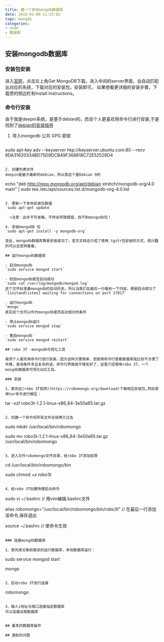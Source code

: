 ```yaml
---
title: 建一个本地mongdb数据库
date: 2019-01-09 11:55:02
tags: mongdb
categories:
- node
- 数据库
---
```


## 安装mongodb数据库

### 安装包安装

进入[官网](https://www.mongodb.com/cn)，点击左上角Get MongoDB下载，进入中间的server界面，会自动匹配出对应的系统，下载对应的安装包，安装即可。
如果想看更详细的安装步骤，下载旁的侧边栏有Install Instructions。

### 命令行安装

由于我是deepin系统，是基于debian的，而且个人更喜欢用命令行进行安装,于是找到了[debian的安装指导](https://docs.mongodb.com/manual/tutorial/install-mongodb-on-debian/#install-mongodb-community-edition)
<!-- more -->

1. 导入mongodb 公共 GPG 密钥
   ```
  sudo apt-key adv --keyserver hkp://keyserver.ubuntu.com:80 --recv 9DA31620334BD75D9DCB49F368818C72E52529D4
  ```

2. 创建列表文件
  deepin是基于最新的debian，所以我这个是Debian 9的 
  ```
  echo "deb http://repo.mongodb.org/apt/debian stretch/mongodb-org/4.0 main" | sudo tee /etc/apt/sources.list.d/mongodb-org-4.0.list
  ```
  
3. 更新一下本地安装包数据
  `sudo apt-get update`

    >注意：此步不可省略，不然会导致报错，找不到mongodb包！

4. 安装mongoDB 包
  `sudo apt-get install -y mongodb-org`

至此，mongodb数据库算是安装成功了。官方文档还介绍了使用.tgztr包安装的方式，感兴趣的可以去官网看看。

## 运行mongodb数据库

- 启动mongodb
  `sudo service mongod start`

- 检验mongodb是否启动成功
  `sudo cat /var/log/mongodb/mongod.log`
  这个文件纪录着mongodb的启动历史，所以当我们在最后一行看到一下内容，便是启动成功了
  `[initandlisten] waiting for connections on port 27017`

- 运行mongodb
  `mongo`
  其实这个也可以作为mongodb是否启动成功的条件

- 停止mongodb运行
  `sudo service mongod stop`

- 重启mongodb
  `sudo service mongod restart`

## robo 3T -mongodb可视化工具

虽然个人喜欢用命令行进行安装，因为这样方便简单，但是用命令行查看数据库就比较不方便了毕竟，查询条件多且复杂的话，命令行界面就不够友好了，这里介绍使用robo 3T，一个mongdb数据库可视化GUI工具。

### 安装

1、首先在[robo 3T官网](https://robomongo.org/download)下载相应安装包,然后使用tar命令进行解压：

```
tar -xzf robo3t-1.2.1-linux-x86_64-3e50a65.tar.gz
```

2、创建一个命令将所有文件全部拷贝过去

```
sudo mkdir /usr/local/bin/robomongo

sudo mv robo3t-1.2.1-linux-x86_64-3e50a65.tar.gz /usr/local/bin/robomongo
```

3、进入文件robomongo文件目录，给robo 3T添加权限

```
cd /usr/local/bin/robomongo/bin

sudo chmod +x robo3t
```

4、给robo 3T创建快捷启动命令

```
sudo vi ~/.bashrc // 用vim编辑.bashrc文件

alias robomongo="/usr/local/bin/robomongo/bin/robo3t" // 在最后一行添加该命令,保存退出

source ~/.bashrc // 使命令生效

```

### 连接mongdb数据库

1、首先按文章前面说的运行数据库，本地数据库运行：

```
sudo service mongod start

mongo
```

2、启动robo 3T进行连接

```
robomongo
```

3、输入i地址与端口连接指定数据库
可以连接远程数据库


## 基本的数据库操作

## 遇到的问题